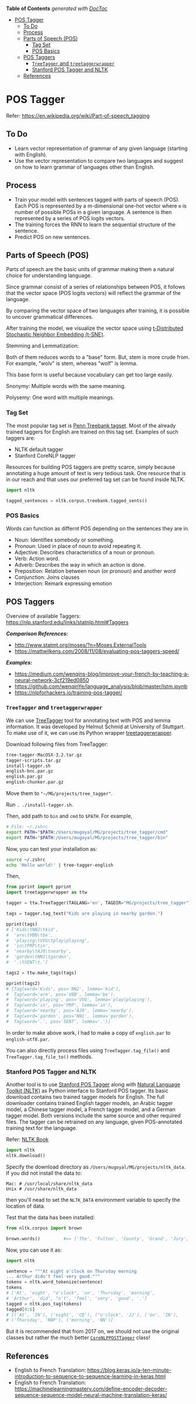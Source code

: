 <!-- START doctoc generated TOC please keep comment here to allow auto update -->
<!-- DON'T EDIT THIS SECTION, INSTEAD RE-RUN doctoc TO UPDATE -->
**Table of Contents**  *generated with [DocToc](https://github.com/thlorenz/doctoc)*

- [POS Tagger](#pos-tagger)
  - [To Do](#to-do)
  - [Process](#process)
  - [Parts of Speech (POS)](#parts-of-speech-pos)
    - [Tag Set](#tag-set)
    - [POS Basics](#pos-basics)
  - [POS Taggers](#pos-taggers)
    - [`TreeTagger` and `treetaggerwrapper`](#treetagger-and-treetaggerwrapper)
    - [Stanford POS Tagger and NLTK](#stanford-pos-tagger-and-nltk)
  - [References](#references)

<!-- END doctoc generated TOC please keep comment here to allow auto update -->

# POS Tagger

Refer: https://en.wikipedia.org/wiki/Part-of-speech_tagging

## To Do

- Learn vector representation of grammar of any given language (starting with English).
- Use the vector representation to compare two languages and suggest on how to learn grammar of languages other than English.

## Process

- Train your model with sentences tagged with parts of speech (POS). Each POS is represented by a m-dimensional one-hot vector where `m` is number of possible POSs in a given language. A sentence is then represented by a series of POS logits vectors.
- The training forces the RNN to learn the sequential structure of the sentence.
- Predict POS on new sentences.

## Parts of Speech (POS)

Parts of speech are the basic units of grammar making them a natural choice for understanding language.

Since grammar consist of a series of relationships between POS, it follows that the vector space (POS logits vectors) will reflect the grammar of the language.

By comparing the vector space of two languages after training, it is possible to uncover grammatical differences.

After training the model, we visualize the vector space using [t-Distributed Stochastic Neighbor Embedding (t-SNE)](http://scikit-learn.org/stable/modules/generated/sklearn.manifold.TSNE.html).

Stemming and Lemmatization:

Both of them reduces words to a "base" form. But, stem is more crude from. For example, "wolv" is stem, whereas "wolf" is lemma.

This base form is useful because vocabulary can get too large easily.

Snonymy: Multiple words with the same meaning.

Polysemy: One word with multiple meanings.

### Tag Set

The most popular tag set is [Penn Treebank tagset](https://www.ling.upenn.edu/courses/Fall_2003/ling001/penn_treebank_pos.html). Most of the already trained taggers for English are trained on this tag set. Examples of such taggers are:
- NLTK default tagger
- Stanford CoreNLP tagger

Resources for building POS taggers are pretty scarce, simply because annotating a huge amount of text is very tedious task. One resource that is in our reach and that uses our preferred tag set can be found inside NLTK.

```py
import nltk

tagged_sentences = nltk.corpus.treebank.tagged_sents()
```

### POS Basics

Words can function as differnt POS depending on the sentences they are in.

- Noun: Identifies somebody or something.
- Pronoun: Used in place of noun to avoid repeating it.
- Adjective: Describes characteristics of a noun or pronoun.
- Verb: Action word.
- Adverb: Describes the way in which an action is done.
- Preposition: Relation between noun (or pronoun) and another word
- Conjunction: Joins clauses
- Interjection: Remark expressing emotion

## POS Taggers

Overview of available Taggers: https://nlp.stanford.edu/links/statnlp.html#Taggers

***Comparison References:***
- http://www.statmt.org/moses/?n=Moses.ExternalTools
- https://mattwilkens.com/2008/11/08/evaluating-pos-taggers-speed/

***Examples:***
- https://medium.com/wenqins-blog/improve-your-french-by-teaching-a-neural-network-3cf219ed0850
- https://github.com/wenqinYe/language_analysis/blob/master/lstm.ipynb
- https://nlpforhackers.io/training-pos-tagger/

### `TreeTagger` and `treetaggerwrapper`

We can use [TreeTagger](http://www.cis.uni-muenchen.de/~schmid/tools/TreeTagger/) tool for annotating text with POS and lemma information. It was developed by Helmut Schmid at University of Stuttgart. To make use of it, we can use its Python wrapper [treetaggerwrapper](https://treetaggerwrapper.readthedocs.io/en/latest/).

Download following files from TreeTagger:

```sh
tree-tagger-MacOSX-3.2.tar.gz
tagger-scripts.tar.gz
install-tagger.sh
english-bnc.par.gz
english.par.gz
english-chunker.par.gz
```

Move them to `"~/MG/projects/tree_tagger"`.

Run `. ./install-tagger.sh`.

Then, add path to `bin` and `cmd` to `$PATH`. For example,

```sh
# File: ~/.zshrc
export PATH="$PATH:/Users/mugoyal/MG/projects/tree_tagger/cmd"
export PATH="$PATH:/Users/mugoyal/MG/projects/tree_tagger/bin"
```

Now, you can test your installation as:

```sh
source ~/.zshrc
echo 'Hello world!' | tree-tagger-english
```

Then,

```py
from pprint import pprint
import treetaggerwrapper as ttw

tagger = ttw.TreeTagger(TAGLANG='en', TAGDIR="MG/projects/tree_tagger")

tags = tagger.tag_text("Kids are playing in nearby garden.")

pprint(tags)
# ['Kids\tNN2\tkid',
#  'are\tVBB\tbe',
#  'playing\tVVG\tplay|playing',
#  'in\tPRP\tin',
#  'nearby\tAJ0\tnearby',
#  'garden\tNN1\tgarden',
#  '.\tSENT\t.']

tags2 = ttw.make_tags(tags)

pprint(tags2)
# [Tag(word='Kids', pos='NN2', lemma='kid'),
#  Tag(word='are', pos='VBB', lemma='be'),
#  Tag(word='playing', pos='VVG', lemma='play|playing'),
#  Tag(word='in', pos='PRP', lemma='in'),
#  Tag(word='nearby', pos='AJ0', lemma='nearby'),
#  Tag(word='garden', pos='NN1', lemma='garden'),
#  Tag(word='.', pos='SENT', lemma='.')]
```

In order to make above work, I had to make a copy of `english.par` to `english-utf8.par`.

You can also directly process files using `TreeTagger.tag_file()` and `TreeTagger.tag_file_to()` methods.

### Stanford POS Tagger and NLTK

Another tool is to use [Stanford POS Tagger](https://nlp.stanford.edu/software/tagger.shtml) along with [Natural Language Toolkit (NLTK)](http://www.nltk.org/) as Python interface to Stanford POS tagger. Its basic download contains two trained tagger models for English. The full downloader contains trained English tagger models, an Arabic tagger model, a Chinese tagger model, a French tagger model, and a German tagger model. Both versions include the same source and other required files. The tagger can be retrained on any language, given POS-annotated training text for the language.

Refer: [NLTK Book](http://www.nltk.org/book/)


```py
import nltk
nltk.download()
```

Specify the download directory as `/Users/mugoyal/MG/projects/nltk_data`. If you did not install the data to:

```
Mac: # /usr/local/share/nltk_data
Unix # /usr/share/nltk_data
```

then you'll nead to set the `NLTK_DATA` environment variable to specify the location of data.

Test that the data has been installed:

```py
from nltk.corpus import brown

brown.words()         #=> ['The', 'Fulton', 'County', 'Grand', 'Jury', 'said', ...]
```

Now, you can use it as:

```py
import nltk

sentence = """At eight o'clock on Thursday morning
... Arthur didn't feel very good."""
tokens = nltk.word_tokenize(sentence)
tokens
# ['At', 'eight', "o'clock", 'on', 'Thursday', 'morning',
# 'Arthur', 'did', "n't", 'feel', 'very', 'good', '.']
tagged = nltk.pos_tag(tokens)
tagged[0:6]
# [('At', 'IN'), ('eight', 'CD'), ("o'clock", 'JJ'), ('on', 'IN'),
# ('Thursday', 'NNP'), ('morning', 'NN')]
```

But it is recommended that from 2017 on, we should not use the original classes but rather the much better [`CoreNLPPOSTTagger`](http://www.nltk.org/_modules/nltk/tag/stanford.html#CoreNLPPOSTagger) class!

## References

- English to French Translation: https://blog.keras.io/a-ten-minute-introduction-to-sequence-to-sequence-learning-in-keras.html
- English to French Translation: https://machinelearningmastery.com/define-encoder-decoder-sequence-sequence-model-neural-machine-translation-keras/





